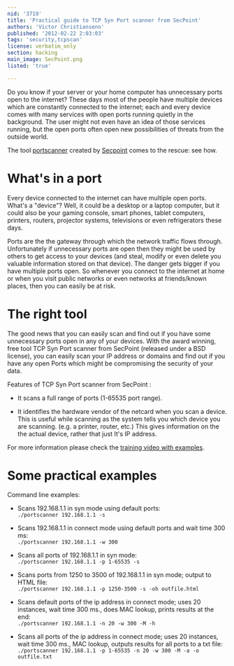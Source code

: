 ```yaml
---
nid: '3719'
title: 'Practical guide to TCP Syn Port scanner from SecPoint'
authors: 'Victor Christiansenn'
published: '2012-02-22 2:03:03'
tags: 'security,tcpscan'
license: verbatim_only
section: hacking
main_image: SecPoint.png
listed: 'true'

---
```

Do you know if your server or your home computer has unnecessary ports open to the internet? These days most of the people have multiple devices which are constantly connected to the internet;  each and every device comes with many services with open ports running quietly in the background. The user might not even have an idea of those services running, but the open ports often open new possibilities of threats from the outside world.

The tool [portscanner](http://www.secpoint.com/freetools/threaded-syn-port-scanner-4.0.zip) created by [Secpoint](http://www.secpoint.com) comes to the rescue: see how.

<!--break-->

# What's in a port

Every device connected to the internet can have multiple open ports.  What's a "device"? Well, it could be a desktop or a laptop computer, but it could also be your gaming console, smart phones, tablet computers, printers, routers, projector systems, televisions or even refrigerators these days.

Ports are the the gateway through which the network traffic flows through. Unfortunately if unnecessary ports are open then they might be used by others to get access to your devices (and steal, modify or even delete you valuable information stored on that device). The danger gets bigger if you have multiple ports open. So whenever you connect to the internet at home or when you visit public networks or even networks at friends/known places, then you can easily be at risk.

# The right tool

The good news that you can easily scan and find out if you have some unnecessary ports open in any of your devices. With the award winning, free tool TCP Syn Port scanner from SecPoint (released under a BSD license), you can easily scan your IP address or domains and find out if you have any open Ports which might be compromising the security of your data.

Features of TCP Syn Port scanner from SecPoint :

* It scans a full range of ports (1-65535 port range).

*  It identifies the hardware vendor of the netcard when you scan a device. This is useful while scanning as the system tells you which device you are scanning. (e.g. a printer, router, etc.) This gives information on the the actual device, rather that just It's IP address.  

For more information please check the  [training video with examples](http://www.youtube.com/watch?v=1Txj4LTrOus).

# Some practical examples

Command line examples:

*  Scans 192.168.1.1 in syn mode using default ports:  
`./portscanner 192.168.1.1 -s`

*  Scans 192.168.1.1 in connect mode using default ports and wait time 300 ms:  
`./portscanner 192.168.1.1 -w 300`

* Scans all ports of 192.168.1.1 in syn mode:  
`./portscanner 192.168.1.1 -p 1-65535 -s`

* Scans ports from 1250 to 3500 of 192.168.1.1 in syn mode; output to HTML file:  
`./portscanner 192.168.1.1 -p 1250-3500 -s -oh outfile.html`

* Scans default ports of the ip address in connect mode; uses 20 instances, wait time 300 ms., does MAC lookup, prints results at the end:  
`./portscanner 192.168.1.1 -n 20 -w 300 -M -h`

* Scans all ports of the ip address in connect mode; uses 20 instances, wait time 300 ms., MAC lookup, outputs results for all ports to a txt file:  
`./portscanner 192.168.1.1 -p 1-65535 -n 20 -w 300 -M -a -o outfile.txt`